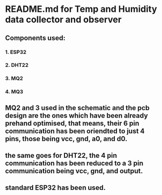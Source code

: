 # README.md for Temp and Humidity data collector and observer

## Components used:
### 1. ESP32
### 2. DHT22
### 3. MQ2
### 4. MQ3

## MQ2 and 3 used in the schematic and the pcb design are the ones which have been already prehand optimised, that means, their 6 pin communication has been oriendted to just 4 pins, those being vcc, gnd, a0, and d0.

## the same goes for DHT22, the 4 pin communication has been reduced to a 3 pin communication being vcc, gnd, and output.

## standard ESP32 has been used.
